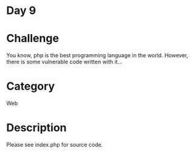﻿Day 9
======

# Challenge

You know, php is the best programming language in the world.
However, there is some vulnerable code written with it...

# Category
Web

# Description
Please see index.php for source code.
